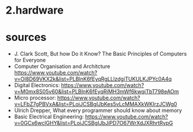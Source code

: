 # 2.hardware

# sources
* J. Clark Scott, But how Do it Know? The Basic Principles of Computers for Everyone
* Computer Organisation and Architcture
    https://www.youtube.com/watch?v=Ol8D69VKX2k&list=PLBlnK6fEyqRgLLlzdgiTUKULKJPYc0A4q
* Digital Electronics:
    https://www.youtube.com/watch?v=M0mx8S05v60&list=PLBlnK6fEyqRjMH3mWf6kwqiTbT798eAOm
* Micro processor:
    https://www.youtube.com/watch?v=LFbZ7gPBVxA&list=PLoiJCSBgIJbKes5vLcMMAXkWKIrzJCWg0
* Ulrich Drepper, What every programmer should know about memory
* Basic Electrical Engineering:
    https://www.youtube.com/watch?v=0GCx6wclGHY&list=PLoiJCSBgIJbJiPD7O67WrXdJXRhrtRypG   
